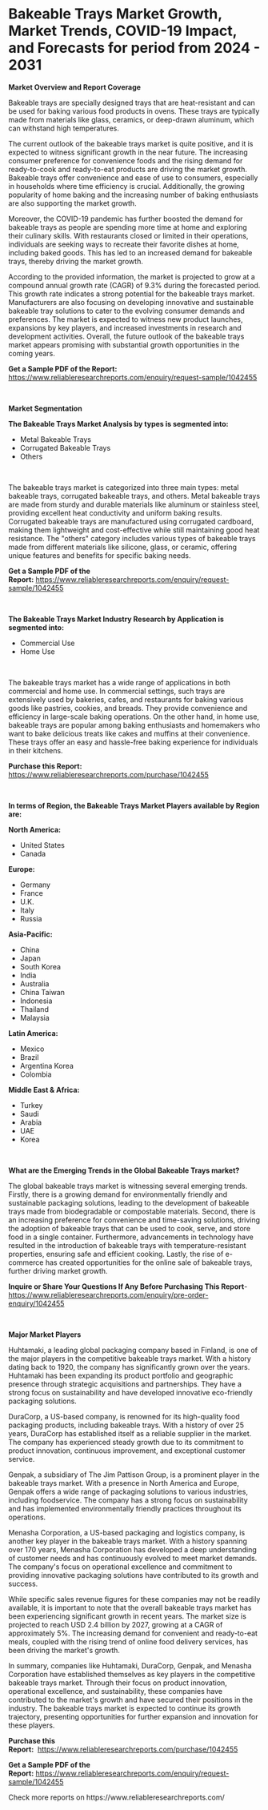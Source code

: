 <p><h1>Bakeable Trays Market Growth, Market Trends, COVID-19 Impact, and Forecasts for period from 2024 - 2031</h1></p><p><strong>Market Overview and Report Coverage</strong></p>
<p><p>Bakeable trays are specially designed trays that are heat-resistant and can be used for baking various food products in ovens. These trays are typically made from materials like glass, ceramics, or deep-drawn aluminum, which can withstand high temperatures.</p><p>The current outlook of the bakeable trays market is quite positive, and it is expected to witness significant growth in the near future. The increasing consumer preference for convenience foods and the rising demand for ready-to-cook and ready-to-eat products are driving the market growth. Bakeable trays offer convenience and ease of use to consumers, especially in households where time efficiency is crucial. Additionally, the growing popularity of home baking and the increasing number of baking enthusiasts are also supporting the market growth.</p><p>Moreover, the COVID-19 pandemic has further boosted the demand for bakeable trays as people are spending more time at home and exploring their culinary skills. With restaurants closed or limited in their operations, individuals are seeking ways to recreate their favorite dishes at home, including baked goods. This has led to an increased demand for bakeable trays, thereby driving the market growth.</p><p>According to the provided information, the market is projected to grow at a compound annual growth rate (CAGR) of 9.3% during the forecasted period. This growth rate indicates a strong potential for the bakeable trays market. Manufacturers are also focusing on developing innovative and sustainable bakeable tray solutions to cater to the evolving consumer demands and preferences. The market is expected to witness new product launches, expansions by key players, and increased investments in research and development activities. Overall, the future outlook of the bakeable trays market appears promising with substantial growth opportunities in the coming years.</p></p>
<p><strong>Get a Sample PDF of the Report:</strong> <a href="https://www.reliableresearchreports.com/enquiry/request-sample/1042455">https://www.reliableresearchreports.com/enquiry/request-sample/1042455</a></p>
<p>&nbsp;</p>
<p><strong>Market Segmentation</strong></p>
<p><strong>The Bakeable Trays Market Analysis by types is segmented into:</strong></p>
<p><ul><li>Metal Bakeable Trays</li><li>Corrugated Bakeable Trays</li><li>Others</li></ul></p>
<p>&nbsp;</p>
<p><p>The bakeable trays market is categorized into three main types: metal bakeable trays, corrugated bakeable trays, and others. Metal bakeable trays are made from sturdy and durable materials like aluminum or stainless steel, providing excellent heat conductivity and uniform baking results. Corrugated bakeable trays are manufactured using corrugated cardboard, making them lightweight and cost-effective while still maintaining good heat resistance. The "others" category includes various types of bakeable trays made from different materials like silicone, glass, or ceramic, offering unique features and benefits for specific baking needs.</p></p>
<p><strong>Get a Sample PDF of the Report:</strong>&nbsp;<a href="https://www.reliableresearchreports.com/enquiry/request-sample/1042455">https://www.reliableresearchreports.com/enquiry/request-sample/1042455</a></p>
<p>&nbsp;</p>
<p><strong>The Bakeable Trays Market Industry Research by Application is segmented into:</strong></p>
<p><ul><li>Commercial Use</li><li>Home Use</li></ul></p>
<p>&nbsp;</p>
<p><p>The bakeable trays market has a wide range of applications in both commercial and home use. In commercial settings, such trays are extensively used by bakeries, cafes, and restaurants for baking various goods like pastries, cookies, and breads. They provide convenience and efficiency in large-scale baking operations. On the other hand, in home use, bakeable trays are popular among baking enthusiasts and homemakers who want to bake delicious treats like cakes and muffins at their convenience. These trays offer an easy and hassle-free baking experience for individuals in their kitchens.</p></p>
<p><strong>Purchase this Report:</strong>&nbsp; <a href="https://www.reliableresearchreports.com/purchase/1042455">https://www.reliableresearchreports.com/purchase/1042455</a></p>
<p>&nbsp;</p>
<p><strong>In terms of Region, the Bakeable Trays Market Players available by Region are:</strong></p>
<p>
    <p> <strong> North America: </strong>
        <ul>
            <li>United States</li>
            <li>Canada</li>
        </ul>
        </p> 
    <p> <strong> Europe: </strong>
        <ul>
            <li>Germany</li>
            <li>France</li>
            <li>U.K.</li>
            <li>Italy</li>
            <li>Russia</li>
        </ul>
        </p> 
    <p> <strong> Asia-Pacific: </strong>
        <ul>
            <li>China</li>
            <li>Japan</li>
            <li>South Korea</li>
            <li>India</li>
            <li>Australia</li>
            <li>China Taiwan</li>
            <li>Indonesia</li>
            <li>Thailand</li>
            <li>Malaysia</li>
        </ul>
        </p> 
    <p> <strong> Latin America: </strong>
        <ul>
            <li>Mexico</li>
            <li>Brazil</li>
            <li>Argentina Korea</li>
            <li>Colombia</li>
        </ul>
        </p> 
    <p> <strong> Middle East & Africa: </strong>
        <ul>
            <li>Turkey</li>
            <li>Saudi</li>
            <li>Arabia</li>
            <li>UAE</li>
            <li>Korea</li>
        </ul>
    </p>
    </p>
<p>&nbsp;</p>
<p><strong>What are the Emerging Trends in the Global Bakeable Trays market?</strong></p>
<p><p>The global bakeable trays market is witnessing several emerging trends. Firstly, there is a growing demand for environmentally friendly and sustainable packaging solutions, leading to the development of bakeable trays made from biodegradable or compostable materials. Second, there is an increasing preference for convenience and time-saving solutions, driving the adoption of bakeable trays that can be used to cook, serve, and store food in a single container. Furthermore, advancements in technology have resulted in the introduction of bakeable trays with temperature-resistant properties, ensuring safe and efficient cooking. Lastly, the rise of e-commerce has created opportunities for the online sale of bakeable trays, further driving market growth.</p></p>
<p><strong>Inquire or Share Your Questions If Any Before Purchasing This Report</strong>- <a href="https://www.reliableresearchreports.com/enquiry/pre-order-enquiry/1042455">https://www.reliableresearchreports.com/enquiry/pre-order-enquiry/1042455</a></p>
<p>&nbsp;</p>
<p><strong>Major Market Players</strong></p>
<p><p>Huhtamaki, a leading global packaging company based in Finland, is one of the major players in the competitive bakeable trays market. With a history dating back to 1920, the company has significantly grown over the years. Huhtamaki has been expanding its product portfolio and geographic presence through strategic acquisitions and partnerships. They have a strong focus on sustainability and have developed innovative eco-friendly packaging solutions.</p><p>DuraCorp, a US-based company, is renowned for its high-quality food packaging products, including bakeable trays. With a history of over 25 years, DuraCorp has established itself as a reliable supplier in the market. The company has experienced steady growth due to its commitment to product innovation, continuous improvement, and exceptional customer service.</p><p>Genpak, a subsidiary of The Jim Pattison Group, is a prominent player in the bakeable trays market. With a presence in North America and Europe, Genpak offers a wide range of packaging solutions to various industries, including foodservice. The company has a strong focus on sustainability and has implemented environmentally friendly practices throughout its operations.</p><p>Menasha Corporation, a US-based packaging and logistics company, is another key player in the bakeable trays market. With a history spanning over 170 years, Menasha Corporation has developed a deep understanding of customer needs and has continuously evolved to meet market demands. The company's focus on operational excellence and commitment to providing innovative packaging solutions have contributed to its growth and success.</p><p>While specific sales revenue figures for these companies may not be readily available, it is important to note that the overall bakeable trays market has been experiencing significant growth in recent years. The market size is projected to reach USD 2.4 billion by 2027, growing at a CAGR of approximately 5%. The increasing demand for convenient and ready-to-eat meals, coupled with the rising trend of online food delivery services, has been driving the market's growth.</p><p>In summary, companies like Huhtamaki, DuraCorp, Genpak, and Menasha Corporation have established themselves as key players in the competitive bakeable trays market. Through their focus on product innovation, operational excellence, and sustainability, these companies have contributed to the market's growth and have secured their positions in the industry. The bakeable trays market is expected to continue its growth trajectory, presenting opportunities for further expansion and innovation for these players.</p></p>
<p><strong>Purchase this Report:</strong>&nbsp;&nbsp;<a href="https://www.reliableresearchreports.com/purchase/1042455">https://www.reliableresearchreports.com/purchase/1042455</a></p>
<p></p>
<p><strong>Get a Sample PDF of the Report:</strong>&nbsp;<a href="https://www.reliableresearchreports.com/enquiry/request-sample/1042455">https://www.reliableresearchreports.com/enquiry/request-sample/1042455</a></p>
<p>Check more reports on https://www.reliableresearchreports.com/</p>